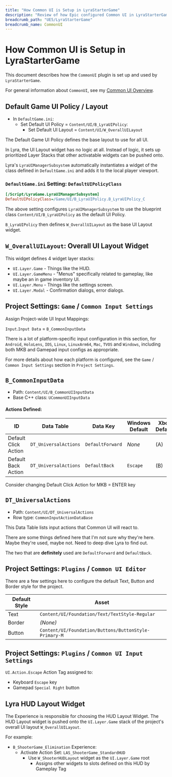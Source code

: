 ```yaml
---
title: "How Common UI is Setup in LyraStarterGame"
description: "Review of how Epic configured Common UI in LyraStarterGame"
breadcrumb_path: "UE5/LyraStarterGame"
breadcrumb_name: CommonUI
---
```



# How Common UI is Setup in LyraStarterGame

This document describes how the `CommonUI` plugin is set up and used by `LyraStarterGame`.

For general information about `CommonUI`, see my [Common UI Overview](/UE5/CommonUI/).


## Default Game UI Policy / Layout
- In `DefaultGame.ini`:
  - Set Default UI Policy = `Content/UI/B_LyraUIPolicy`:
    - Set Default UI Layout = `Content/UI/W_OverallUILayout`

The Default Game UI Policy defines the base layout to use for all UI.

In Lyra, the UI Layout widget has no logic at all.  Instead of logic, it sets up
prioritized Layer Stacks that other activatable widgets can be pushed onto.

Lyra's `LyraUIManagerSubsystem` automatically instantiates a widget of the class
defined in `DefaultGame.ini` and adds it to the local player viewport.


### `DefaultGame.ini` Setting: `DefaultUIPolicyClass`

```ini
[/Script/LyraGame.LyraUIManagerSubsystem]
DefaultUIPolicyClass=/Game/UI/B_LyraUIPolicy.B_LyraUIPolicy_C
```

The above setting configures `LyraUIManagerSubsystem` to use the blueprint class
`Content/UI/B_LyraUIPolicy`
as the default UI Policy.

`B_LyraUIPolicy` then defines `W_OverallUILayout` as the base UI Layout widget.


## `W_OverallUILayout`: Overall UI Layout Widget

This widget defines 4 widget layer stacks:

- `UI.Layer.Game` - Things like the HUD.
- `UI.Layer.GameMenu` - "Menus" specifically related to gameplay, like maybe an in game inventory UI.
- `UI.Layer.Menu` - Things like the settings screen.
- `UI.Layer.Modal` - Confirmation dialogs, error dialogs.


## Project Settings: `Game` / `Common Input Settings`

Assign Project-wide UI Input Mappings:

`Input`.`Input Data` = `B_CommonInputData`

There is a lot of platform-specific input configuration in this section, for
`Android`, `HoloLens`, `IOS`, `Linux`, `LinuxArm64`, `Mac`, `TVOS` and `Windows`,
including both MKB and Gamepad input configs as appropriate.

For more details about how each platform is configured, see the
`Game` / `Common Input Settings`
section in `Project Settings`.


## `B_CommonInputData`
- Path: `Content/UI/B_CommonUIInputData`
- Base C++ class: `UCommonUIInputData`

#### Actions Defined:

| ID                   | Data Table            | Data Key         | Windows Default | Xbox Default | PS Default |
|----------------------|-----------------------|------------------|-----------------|--------------|------------|
| Default Click Action | `DT_UniversalActions` | `DefaultForward` | *None*          | (A)          | (O)        |
| Default Back Action  | `DT_UniversalActions` | `DefaultBack`    | `Escape`        | (B)          | (X)        |


Consider changing Default Click Action for MKB = ENTER key


## `DT_UniversalActions`
- Path: `Content/UI/DT_UniversalActions`
- Row type: `CommonInputActionDataBase`

This Data Table lists input actions that Common UI will react to.

There are some things defined here that I'm not sure why they're here.
Maybe they're used, maybe not.  Need to deep dive Lyra to find out.

The two that are **definitely** used are `DefaultForward` and `DefaultBack`.


## Project Settings: `Plugins` / `Common UI Editor`

There are a few settings here to configure the default Text, Button and Border style for the project.

| Default Style | Asset                                                 |
|---------------|-------------------------------------------------------|
| Text          | `Content/UI/Foundation/Text/TextStyle-Regular`        |
| Border        | *(None)*                                              |
| Button        | `Content/UI/Foundation/Buttons/ButtonStyle-Primary-M` |



## Project Settings: `Plugins` / `Common UI Input Settings`

`UI.Action.Escape` Action Tag assigned to:

- Keyboard `Escape` key
- Gamepad `Special Right` button


## Lyra HUD Layout Widget

The Experience is responsible for choosing the HUD Layout Widget.
The HUD Layout widget is pushed onto the `UI.Layer.Game` stack of the project's
overall UI layout `W_OverallUILayout`.

For example:

- `B_ShooterGame_Elimination` Experience:
  - Activate Action Set: `LAS_ShooterGame_StandardHUD`
    - Use `W_ShooterHUDLayout` widget as the `UI.Layer.Game` root
      - Assigns other widgets to slots defined on this HUD by Gameplay Tag
